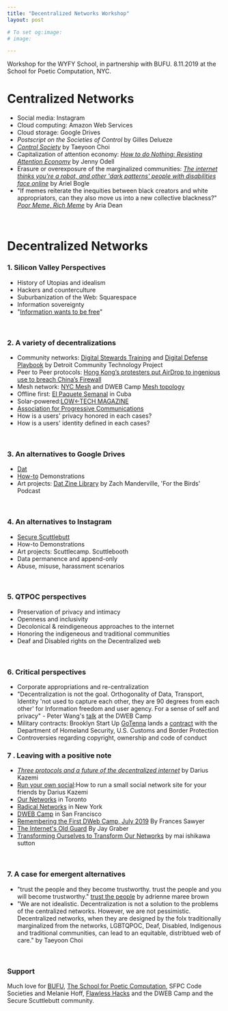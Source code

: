 ```yaml
---
title: "Decentralized Networks Workshop"
layout: post

# To set og:image:
# image:  

---
```


Workshop for the WYFY School, in partnership with BUFU.
8.11.2019 at the School for Poetic Computation, NYC.

# Centralized Networks  
- Social media: Instagram
- Cloud computing: Amazon Web Services
- Cloud storage: Google Drives
- *Postscript on the Societies of Control* by Gilles Delueze 
- [*Control Society*](http://poeticcomputation.info/chapters/ch.3/) by Taeyoon Choi 
- Capitalization of attention economy: [*How to do Nothing: Resisting Attention Economy*](https://www.penguinrandomhouse.com/books/600671/how-to-do-nothing-by-jenny-odell/9781612197494/) by Jenny Odell 
- Erasure or overexposure of the marginalized communities: [*The internet thinks you're a robot, and other 'dark patterns' people with disabilities face online*](https://www.abc.net.au/news/science/2019-07-13/dark-patterns-online-captcha-accessibility-disability-community/11301054) by Ariel Bogle 
- "If memes reiterate the inequities between black creators and white appropriators, can they also move us into a new collective blackness?" [*Poor Meme, Rich Meme*](https://reallifemag.com/poor-meme-rich-meme/) by Aria Dean  

<br>

# Decentralized Networks 

### 1. Silicon Valley Perspectives

- History of Utopias and idealism
- Hackers and counterculture
- Suburbanization of the Web: Squarespace  
- Information sovereignty
- "[Information wants to be free](https://en.wikipedia.org/wiki/Information_wants_to_be_free)" 

<br>

### 2. A variety of decentralizations

- Community networks: [Digital Stewards Training](https://alliedmedia.org/dctp/digitalstewards) and [Digital Defense Playbook](https://www.odbproject.org/wp-content/uploads/2019/03/ODB_DDP_HighRes_Spreads.pdf) by Detroit Community Technology Project 
- Peer to Peer protocols: [Hong Kong’s protesters put AirDrop to ingenious use to breach China’s Firewall](https://qz.com/1660460/hong-kong-protesters-use-airdrop-to-breach-chinas-firewall/)
- Mesh network: [NYC Mesh](https://www.nycmesh.net/) and DWEB Camp [Mesh topology](https://github.com/dweb-camp-2019/meshnet) 
- Offline first: [El Paquete Semanal](https://en.wikipedia.org/wiki/El_Paquete_Semanal) in Cuba  
- Solar-powered:[LOW←TECH MAGAZINE](https://solar.lowtechmagazine.com/)
- [Association for Progressive Communications](https://www.apc.org/en)
- How is a users' privacy honored in each cases?
- How is a users' identity defined in each cases? 

<br>

### 3. An alternatives to Google Drives 

- [Dat](http://datproject.org) 
- [How-to](http://distributedweb.care/posts/codesocieties/) Demonstrations 
- Art projects: [Dat Zine Library](https://coolguy.website/projects/dat-zine-library/index.html) by Zach Manderville, 'For the Birds' Podcast 

<br>

### 4. An alternatives to Instagram  

- [Secure Scuttlebutt](https://www.scuttlebutt.nz/)  
- How-to Demonstrations 
- Art projects: Scuttlecamp. Scuttlebooth  
- Data permanence and append-only 
- Abuse, misuse, harassment scenarios 
 
<br>

### 5. QTPOC perspectives

- Preservation of privacy and intimacy 
- Openness and inclusivity 
- Decolonical & reindigeneous approaches to the internet 
- Honoring the indigeneous and traditional communities 
- Deaf and Disabled rights on the Decentralized web 

<br>

### 6. Critical perspectives 
- Corporate appropriations and re-centralization 
- "Decentralization is not the goal. Orthogonality of Data, Transport, Identity 'not used to capture each other, they are 90 degrees from each other' for Information freedom and user agency. For a sense of self and privacy" - Peter Wang's [talk](https://www.youtube.com/watch?time_continue=1314&v=-z47R9wN5SQ) at the DWEB Camp 
- Military contracts: Brooklyn Start Up [GoTenna](https://gotennamesh.com/products/mesh) lands a [contract](https://www.usaspending.gov/#/keyword_search/gotenna) with the Department of Homeland Security, U.S. Customs and Border Protection
- Controversies regarding copyright, ownership and code of conduct 

### 7 . Leaving with a positive note 

- [*Three protocols and a future of the decentralized internet*](https://blog.datproject.org/2019/03/22/three-protocols-and-a-future-of-the-decentralized-internet/) by Darius Kazemi 
- [Run your own social](https://runyourown.social/):How to run a small social network site for your friends by Darius Kazemi 
- [Our Networks](https://ournetworks.ca) in Toronto 
- [Radical Networks](https://radicalnetworks.org/) in New York
- [DWEB Camp](https://dwebcamp.org) in San Francisco  
- [Remembering the First DWeb Camp, July 2019](https://blog.archive.org/2019/07/31/remembering-the-first-dweb-camp-july-2019/) By Frances Sawyer
- [The Internet's Old Guard](https://reading.supply/post/432f6903-c7cd-4cb0-a894-c09155a8ca8b) By Jay Graber
- [Transforming Ourselves to Transform Our Networks](https://medium.com/decentralized-web/transforming-ourselves-to-transform-our-networks-f4511a3d7483) by mai ishikawa sutton


<br>

### 7. A case for emergent alternatives 
- "trust the people and they become trustworthy. trust the people and you will become trustworthy." [
trust the people](http://adriennemareebrown.net/2019/07/01/trust-the-people-2/) by adrienne maree brown
- "We are not idealistic. Decentralization is not a solution to the problems of the centralized networks. However, we are not pessimistic. Decentralized networks, when they are designed by the folx traditionally marginalized from the networks, LGBTQPOC, Deaf, Disabled, Indigenous and traditional communities,  can lead to an equitable, distribtued web of care." by Taeyoon Choi



<br>

### Support
Much love for [BUFU](http://bufubyusforus.com/thewyfyschool), [The School for Poetic Computation](http://sfpc.io), SFPC Code Societies and Melanie Hoff, [Flawless Hacks](http://flawlesshacks.com) and the DWEB Camp and the Secure Scuttlebutt community.    
